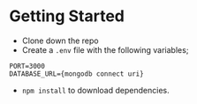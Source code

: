 # Getting Started

- Clone down the repo 
- Create a `.env` file with the following variables;

```env
PORT=3000
DATABASE_URL={mongodb connect uri}
```

- `npm install` to download dependencies.